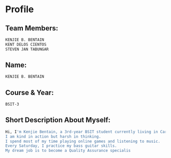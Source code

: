 # Profile

## Team Members:
```sh
KENJIE B. BENTAIN
KENT DELOS CIENTOS
STEVEN JAN TABUNGAR
```

## Name: 
```sh
KENJIE B. BENTAIN
```
## Course & Year: 
```sh
BSIT-3
```
## Short Description About Myself:
```sh
Hi, I'm Kenjie Bentain, a 3rd-year BSIT student currently living in Carmen, Toledo City. 
I am kind in action but harsh in thinking. 
I spend most of my time playing online games and listening to music. 
Every Saturday, I practice my bass guitar skills. 
My dream job is to become a Quality Assurance specialis
```

